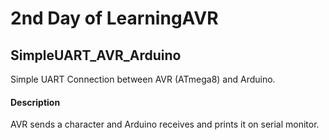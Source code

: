# 2nd Day of LearningAVR

## SimpleUART_AVR_Arduino

Simple UART Connection between AVR (ATmega8) and Arduino.

#### Description
AVR sends a character and Arduino receives and prints it on serial monitor.
